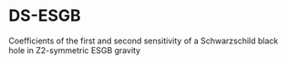 # DS-ESGB
Coefficients of the first and second sensitivity of a Schwarzschild black hole in Z2-symmetric ESGB gravity
